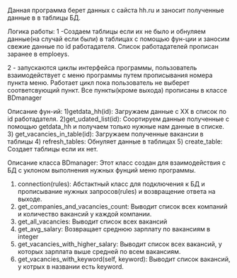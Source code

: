 Данная программа берет данных с сайста hh.ru и заносит
полученные данные в в таблицы БД.

Логика работы:
1 -Создаем таблицы если их не было и обнуляем данные(на случай если были) в таблицах с помощью фун-ции
и заносим свежие данные по id работадателя. 
Список работадателей прописан заранее в emploeys.

2 - запускаются циклы интерфейса программы, пользователь взаимодействует
с меню программы путем прописывания номера пункта меню.
Работает цикл пока пользователь не выберет соответсвующий пункт.
Все пункты(кроме выхода) прописаны в классе BDmanager

Описание фун-ий:
1)getdata_hh(id): 
Загружаем данные с ХХ в список по id работадателя.
2)get_udated_list(id):
Соортируем данные полученные с помощью getdata_hh и получаем
только нужные нам данные в списке.
3) get_vacancies_in_table(id):
Загружаем полученные вакансии в таблицы
4) refresh_tables:
Обнуляет данные в таблицах
5) create_table:
Создает таблицы если их нет.

Описание класса BDmanager:
Этот класс создан для взаимодействия с БД с уклоном выполнения 
нужных фунций меню программы.

1) connection(rules):
Абстактный класс для подключения к БД и прописывание
нужных запросов(rules) и возвращение ответа на выходе.
2) get_companies_and_vacancies_count:
Выводит список всех компаний и количество вакансий у каждой компании.
3) get_all_vacancies:
Выводит список всех вакансий
4) get_avg_salary:
Возвращает среднюю зарплату по вакансиям в integer
5) get_vacancies_with_higher_salary:
Выводит список всех вакансий, у которых зарплата выше средней
по всем вакансиям.
6) get_vacancies_with_keyword(self, keyword):
Выводит список вакансий, у котрых в названии есть keyword.